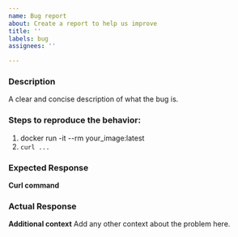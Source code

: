 ```yaml
---
name: Bug report
about: Create a report to help us improve
title: ''
labels: bug
assignees: ''

---
```


### Description
A clear and concise description of what the bug is.

### Steps to reproduce the behavior:
1. docker run -it --rm your_image:latest
2. `curl ...`

### Expected Response
**Curl command**

### Actual Response
**Additional context**
Add any other context about the problem here.
